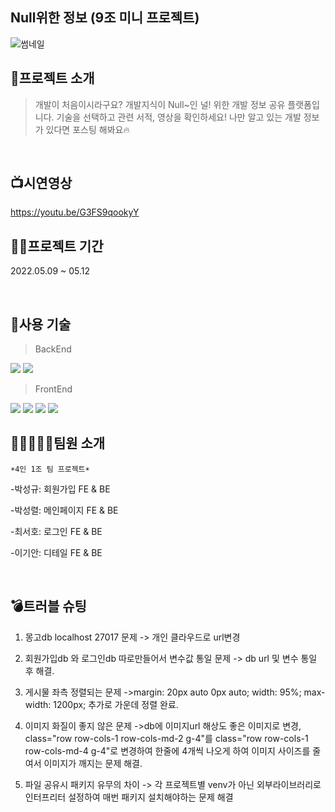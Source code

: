 Null위한 정보 (9조 미니 프로젝트)
----------
![썸네일](https://user-images.githubusercontent.com/59018674/168022586-0316cb26-b545-48cb-91be-03fdf90a7cd5.png)


👋프로젝트 소개
----------
>개발이 처음이시라구요? 개발지식이 Null~인 널! 위한 개발 정보 공유 플랫폼입니다. 기술을 선택하고 관련 서적, 영상을 확인하세요! 나만 알고 있는 개발 정보가 있다면 포스팅 해봐요🔥

<br>


📺시연영상
----------
https://youtu.be/G3FS9qookyY
<br>


👨‍💻프로젝트 기간
----------
2022.05.09 ~ 05.12

<br>


🔨사용 기술
----------
>BackEnd
 <img src="https://img.shields.io/badge/flask-000000?style=flat&logo=Flask&logoColor=white"/>
 <img src="https://img.shields.io/badge/MongoDB-47A248?style=flat&logo=MongoDB&logoColor=white"/>

  
>FrontEnd
  <img src="https://img.shields.io/badge/HTML5-E34F26?style=flat&logo=HTML5&logoColor=white"/>
  <img src="https://img.shields.io/badge/CSS3-1572B6?style=flat&logo=CSS3&logoColor=white"/>
  <img src="https://img.shields.io/badge/JavaScript-F7DF1E?style=flat&logo=JavaScript&logoColor=white"/>
  <img src="https://img.shields.io/badge/Bootstrap-7952B3?style=flat&logo=Bootstrap&logoColor=white"/>

👨🏻‍🤝‍👨🏻팀원 소개
----------
    ☀4인 1조 팀 프로젝트☀
  -박성규: 회원가입 FE & BE
  
  -박성렬: 메인페이지 FE & BE
  
  -최서호: 로그인 FE & BE
  
  -이기안: 디테일 FE & BE
    
  <br>


  💣트러블 슈팅
  ----------
  1. 몽고db localhost 27017 문제 -> 개인 클라우드로 url변경
  2. 회원가입db 와 로그인db 따로만들어서 변수값 통일 문제
    -> db url 및 변수 통일 후 해결.
  3. 게시물 좌측 정렬되는 문제
    ->margin: 20px auto 0px auto;
              width: 95%;
              max-width: 1200px; 추가로 가운데 정렬 완료.
  4. 이미지 화질이 좋지 않은 문제
->db에 이미지url 해상도 좋은 이미지로 변경,
class="row row-cols-1 row-cols-md-2 g-4"를
               class="row row-cols-1 row-cols-md-4 g-4"로 변경하여
한줄에 4개씩 나오게 하여 이미지 사이즈를 줄여서
이미지가 깨지는 문제 해결.

5. 파일 공유시 패키지 유무의 차이
-> 각 프로젝트별 venv가 아닌 외부라이브러리로 인터프리터
설정하여 매번 패키지 설치해야하는 문제 해결
